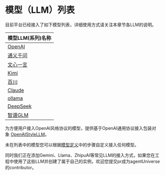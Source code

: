 # 模型（LLM）列表
目前平台已经接入了如下模型列表，详细使用方式请关注本章节各LLM的说明。

| 模型LLM(系列)名称                     |
|---------------------------------|
| [OpenAI](3_1_2_OpenAI使用.md)     |
| [通义千问](3_1_2_Qwen使用.md)         |
| [文心一言](3_1_2_文心使用.md)           |
| [Kimi](3_1_2_Kimi使用.md)         |
| [百川](3_1_2_百川使用.md)             |
| [Claude](3_1_2_Claude使用.md)     |
| [ollama](3_1_2_Ollama使用.md)     |
| [DeepSeek](3_1_2_DeepSeek使用.md) |
| [智谱GLM](3_1_2_智谱GLM使用.md)    |

为方便用户接入OpenAI风格协议的模型，提供基于OpenAI通用协议接入包装对象 [OpenAIStyleLLM](3_1_2_OpenAIStyleLLM使用.md)。

未在列表中的模型您可以根据[模型定义](2_2_2_模型定义与使用.md)中的步骤自定义接入任何模型。

同时我们正在添加Gemini、Llama、ZhipuAI等常见LLM的接入方式，如果您在工程中使用了这些LLM并创建了属于自己的实例，欢迎您提交pr成为agentUniverse的contributor。